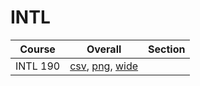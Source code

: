 # INTL

| Course | Overall | Section |
| ------ | ------- | ------- |
| INTL 190 | [csv](https://github.com/UCSD-Historical-Enrollment-Data/2024Summer1/blob/main/overall/INTL%20190.csv), [png](https://raw.githubusercontent.com/UCSD-Historical-Enrollment-Data/2024Summer1/main/plot_overall/INTL%20190.png), [wide](https://raw.githubusercontent.com/UCSD-Historical-Enrollment-Data/2024Summer1/main/plot_overall_wide/INTL%20190.png) |  |
